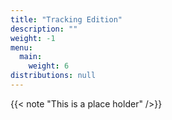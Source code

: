 ```yaml
---
title: "Tracking Edition"
description: ""
weight: -1
menu:
  main:
    weight: 6
distributions: null
---
```

{{< note "This is a place holder" />}}

